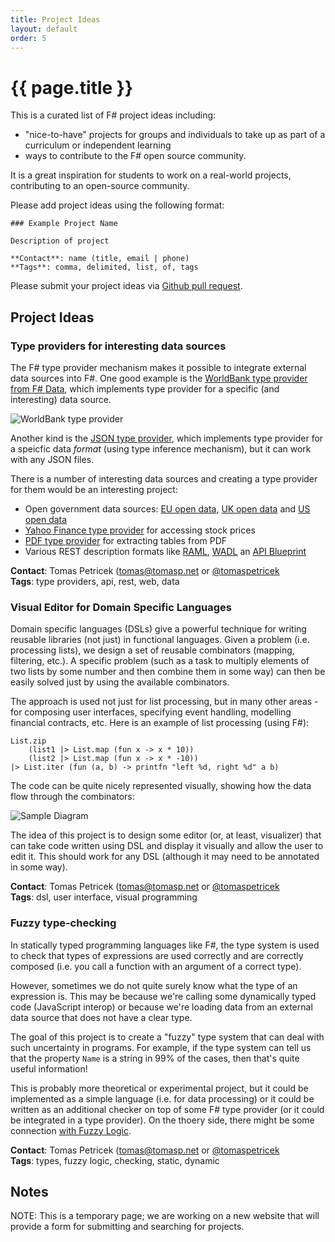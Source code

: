 ```yaml
---
title: Project Ideas
layout: default
order: 5
---
```


# {{ page.title }}

This is a curated list of F# project ideas including:

* "nice-to-have" projects for groups and individuals to take up as part of a curriculum or independent learning
* ways to contribute to the F# open source community.

It is a great inspiration for students to work on a real-world projects, contributing to an open-source community.

Please add project ideas using the following format:

    ### Example Project Name
    
    Description of project
    
    **Contact**: name (title, email | phone)
    **Tags**: comma, delimited, list, of, tags

Please submit your project ideas via [Github pull request](https://github.com/c4fsharp/c4fsharp.github.io/pulls).

## Project Ideas

### Type providers for interesting data sources

The F# type provider mechanism makes it possible to integrate external data sources into F#. One good example is the [WorldBank type provider from F# Data](https://fsharp.github.io/FSharp.Data/library/WorldBank.html), which implements type provider for a specific (and interesting) data source. 

![WorldBank type provider](http://tomasp.net/articles/fsharp-loosely-typed/tooltip.png)

Another kind is the [JSON type provider](https://fsharp.github.io/FSharp.Data/library/JsonProvider.html), which implements type provider for a speicfic data _format_ (using type inference mechanism), but it can work with any JSON files.

There is a number of interesting data sources and creating a type provider for them would be an interesting project:

 - Open government data sources: [EU open data](https://github.com/fsharp/FSharp.Data/issues/470), [UK open data](https://data.gov.uk) and [US open data](https://data.gov) 
 - [Yahoo Finance type provider](https://github.com/fsharp/FSharp.Data/issues/39) for accessing stock prices
 - [PDF type provider](https://github.com/fsharp/FSharp.Data/issues/414) for extracting tables from PDF
 - Various REST description formats like [RAML](https://github.com/fsharp/FSharp.Data/issues/302), [WADL](https://github.com/fsharp/FSharp.Data/issues/156) an [API Blueprint](https://apiary.io/blueprint)

**Contact**: Tomas Petricek (tomas@tomasp.net or [@tomaspetricek](https://twitter.com/tomaspetricek)  
**Tags**: type providers, api, rest, web, data 

### Visual Editor for Domain Specific Languages

Domain specific languages (DSLs) give a powerful technique for writing reusable libraries (not just) in functional languages. Given a problem (i.e. processing lists), we design a set of reusable combinators (mapping, filtering, etc.). A specific problem (such as a task to multiply elements of two lists by some number and then combine them in some way) can then be easily solved just by using the available combinators.

The approach is used not just for list processing, but in many other areas - for composing user interfaces, specifying event handling, modelling financial contracts, etc. Here is an example of list processing (using F#):

    List.zip 
        (list1 |> List.map (fun x -> x * 10))
        (list2 |> List.map (fun x -> x * -10))
    |> List.iter (fun (a, b) -> printfn "left %d, right %d" a b)

The code can be quite nicely represented visually, showing how the data flow through the combinators:

![Sample Diagram](http://tomasp.net/academic/teaching/projects/dsl.png)

The idea of this project is to design some editor (or, at least, visualizer) that can take code written using DSL and display it visually and allow the user to edit it. This should work for any DSL (although it may need to be annotated in some way).

**Contact**: Tomas Petricek (tomas@tomasp.net or [@tomaspetricek](https://twitter.com/tomaspetricek)  
**Tags**: dsl, user interface, visual programming

### Fuzzy type-checking 

In statically typed programming languages like F#, the type system is used to check that types of expressions are used correctly and are correctly composed (i.e. you call a function with an argument of a correct type).

However, sometimes we do not quite surely know what the type of an expression is. This may be because we're calling some dynamically typed code (JavaScript interop) or because we're loading data from an external data source that does not have a clear type.

The goal of this project is to create a "fuzzy" type system that can deal with such uncertainty in programs. For example, if the type system can tell us that the property `Name` is a string in 99% of the cases, then that's quite useful information!

This is probably more theoretical or experimental project, but it could be implemented as a simple language (i.e. for data processing) or it could be written as an additional checker on top of some F# type provider (or it could be integrated in a type provider). On the thoery side, there might be some connection [with Fuzzy Logic](https://en.wikipedia.org/wiki/Fuzzy_logic).

**Contact**: Tomas Petricek (tomas@tomasp.net or [@tomaspetricek](https://twitter.com/tomaspetricek)  
**Tags**: types, fuzzy logic, checking, static, dynamic

## Notes

NOTE: This is a temporary page; we are working on a new website that will provide a form for submitting and searching for projects.
